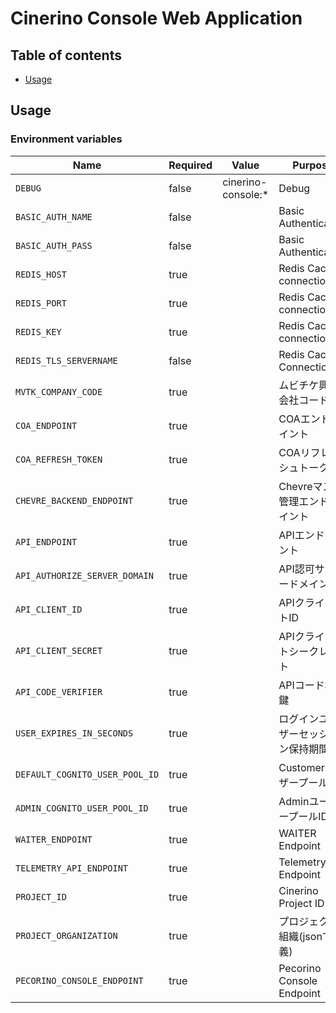# Cinerino Console Web Application

## Table of contents

* [Usage](#usage)

## Usage

### Environment variables

| Name                           | Required | Value              | Purpose                            |
| ------------------------------ | -------- | ------------------ | ---------------------------------- |
| `DEBUG`                        | false    | cinerino-console:* | Debug                              |
| `BASIC_AUTH_NAME`              | false    |                    | Basic Authentication               |
| `BASIC_AUTH_PASS`              | false    |                    | Basic Authentication               |
| `REDIS_HOST`                   | true     |                    | Redis Cache connection             |
| `REDIS_PORT`                   | true     |                    | Redis Cache connection             |
| `REDIS_KEY`                    | true     |                    | Redis Cache connection             |
| `REDIS_TLS_SERVERNAME`         | false    |                    | Redis Cache Connection             |
| `MVTK_COMPANY_CODE`            | true     |                    | ムビチケ興行会社コード             |
| `COA_ENDPOINT`                 | true     |                    | COAエンドポイント                  |
| `COA_REFRESH_TOKEN`            | true     |                    | COAリフレッシュトークン            |
| `CHEVRE_BACKEND_ENDPOINT`      | true     |                    | Chevreマスタ管理エンドポイント     |
| `API_ENDPOINT`                 | true     |                    | APIエンドポイント                  |
| `API_AUTHORIZE_SERVER_DOMAIN`  | true     |                    | API認可サーバードメイン            |
| `API_CLIENT_ID`                | true     |                    | APIクライアントID                  |
| `API_CLIENT_SECRET`            | true     |                    | APIクライアントシークレット        |
| `API_CODE_VERIFIER`            | true     |                    | APIコード検証鍵                    |
| `USER_EXPIRES_IN_SECONDS`      | true     |                    | ログインユーザーセッション保持期間 |
| `DEFAULT_COGNITO_USER_POOL_ID` | true     |                    | CustomerユーザープールID           |
| `ADMIN_COGNITO_USER_POOL_ID`   | true     |                    | AdminユーザープールID              |
| `WAITER_ENDPOINT`              | true     |                    | WAITER Endpoint                    |
| `TELEMETRY_API_ENDPOINT`       | true     |                    | Telemetry API Endpoint             |
| `PROJECT_ID`                   | true     |                    | Cinerino Project ID                |
| `PROJECT_ORGANIZATION`         | true     |                    | プロジェクト組織(jsonで定義)       |
| `PECORINO_CONSOLE_ENDPOINT`    | true     |                    | Pecorino Console Endpoint          |
